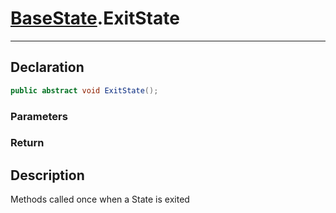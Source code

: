 # [BaseState](StateMachine.md##BASESTATE-INCLUDES:).ExitState
---
## Declaration
```csharp
public abstract void ExitState();
```

### Parameters
### Return

## Description
Methods called once when a State is exited
